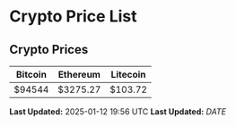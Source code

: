 # Crypto Price List

## Crypto Prices
| Bitcoin | Ethereum | Litecoin |
| ------- | -------- | -------- |
| $94544 | $3275.27 | $103.72 |
**Last Updated:** 2025-01-12 19:56 UTC
**Last Updated:** $DATE$
